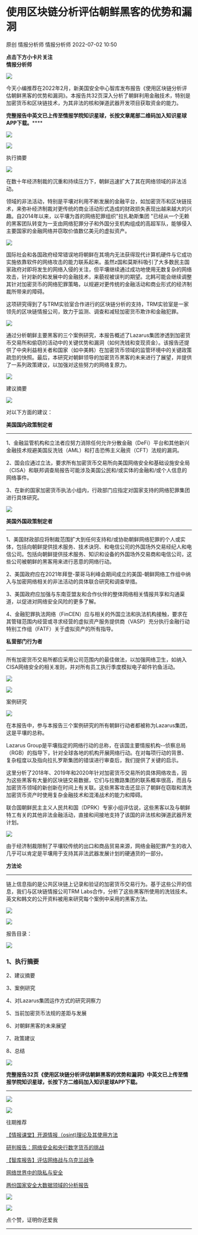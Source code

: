 #  使用区块链分析评估朝鲜黑客的优势和漏洞   
原创 情报分析师  情报分析师   2022-07-02 10:50  
  
**点击下方小卡片关注**  
**情报分析师**  
  
![](https://mmbiz.qpic.cn/mmbiz_png/QuYHyqum16C38dxacArBoprbEpPyYhAywPWL5hOjicAyNf49L6RgDTD88dl2uDNEEtFUbEexw5z7oLObo5vRNibg/640?wx_fmt=png "")  
  
  
今天小编推荐在2022年2月，新美国安全中心智库发布报告《使用区块链分析评估朝鲜黑客的优势和漏洞》。本报告共32页深入分析了朝鲜利用金融技术，特别是加密货币和区块链技术，为其非法的核和弹道武器开发项目获取资金的能力。  
  
  
**完整报告中英文已上传至情报学院知识星球，长按文章尾部二维码加入知识星球APP下载。******  
  
  
![](https://mmbiz.qpic.cn/mmbiz_png/Mkvak7WiccmVVztYSM8OXAicdzhbxMHZ0xQg8cXXiadCzSnjdwKdlBGKmG4pD7uzZEY5wWicueEXTfZsiajGoC2lKmA/640?wx_fmt=png "")  
  
  
  
  
![](https://mmbiz.qpic.cn/mmbiz_png/ZN1xiarzMc8oCQowagb1nlL3nRfaHW67eickDGd25WCMxw3oNKouamvCg1Hg1J88CX0g7WO1qcoiaQWwnhXibibqcKQ/640?wx_fmt=png "")  
  
  
执行摘要  
  
  
![](https://mmbiz.qpic.cn/mmbiz_png/t8HEWljw1E7dMrqROMVthRC4Xic9NUPnS7d3Uh4X7T8aiaLpcsHyT6gTYBQdibgSAJn92ibia0oSmvTu60bg5roBt6w/640?wx_fmt=png "")  
  
  
  
在数十年经济制裁的沉重和持续压力下，朝鲜迅速扩大了其在网络领域的非法活动。  
  
  
领域的非法活动，特别是平壤对利用不断发展的金融平台，如加密货币和区块链技术，来弥补经济制裁对更传统的商业活动形式造成的财政损失表现出越来越大的兴趣。自2014年以来，以平壤为首的网络犯罪组织"拉扎勒斯集团 "已经从一个无赖的黑客团队转变为一支由网络犯罪分子和外国分支机构组成的高超军队，能够侵入主要国家的金融网络并窃取价值数亿美元的虚拟资产。  
  
![](https://mmbiz.qpic.cn/mmbiz_png/Mkvak7WiccmVVztYSM8OXAicdzhbxMHZ0xb3THFrMKvFNCB2poTb6Zg8DMz9giboAHpz2sVtz3IPjQnQiavgLH4slg/640?wx_fmt=png "")  
  
  
国际社会和各国政府经常错误地将朝鲜在其境内无法获得现代计算机硬件与它成功实施依靠软件的网络攻击的能力联系起来。虽然z国和莫斯科吸引了大多数民主国家政府对即将发生的网络入侵的关注，但平壤继续通过成功地使用无数复杂的网络攻击，针对新的和发展中的金融技术，来藐视被误判的期望。北韩可能会继续调整其针对加密货币的网络犯罪策略，以规避对更传统的金融活动和商业形式的经济制裁所带来的障碍。  
  
  
这项研究得到了与TRM实验室合作进行的区块链分析的支持，TRM实验室是一家领先的区块链情报公司，致力于监测、调查和减轻加密货币欺诈和金融犯罪。  
  
![](https://mmbiz.qpic.cn/mmbiz_png/Mkvak7WiccmVVztYSM8OXAicdzhbxMHZ0xVU9YVdAboVnzXPQxhicfEicpibBmye1YV2uJDWbo6UIf9Pp2MicmdYiaKPw/640?wx_fmt=png "")  
  
  
通过分析朝鲜主要黑客的三个案例研究，本报告概述了Lazarus集团渗透到加密货币交易所和偷窃的活动中的关键优势和漏洞（如何洗钱和变现资金）。该报告还提供了中央利益相关者和国家（如中美韩）在加密货币领域的监管环境中的关键政策疏忽的快照。最后，本研究对朝鲜领导的加密货币黑客的未来进行了展望，并提供了一系列政策建议，以加强对这些努力的网络复原力。  
  
  
  
![](https://mmbiz.qpic.cn/mmbiz_png/ZN1xiarzMc8oCQowagb1nlL3nRfaHW67eickDGd25WCMxw3oNKouamvCg1Hg1J88CX0g7WO1qcoiaQWwnhXibibqcKQ/640?wx_fmt=png "")  
  
  
建议摘要  
  
  
![](https://mmbiz.qpic.cn/mmbiz_png/t8HEWljw1E7dMrqROMVthRC4Xic9NUPnS7d3Uh4X7T8aiaLpcsHyT6gTYBQdibgSAJn92ibia0oSmvTu60bg5roBt6w/640?wx_fmt=png "")  
  
  
  
对以下方面的建议：  
  
  
**美国国内政策制定者**  
  
****  
1、金融监管机构和立法者应努力消除任何允许分散金融（DeFi）平台和其他新兴金融技术规避美国反洗钱（AML）和打击恐怖主义融资（CFT）法规的漏洞。  
  
  
2、国会应通过立法，要求所有加密货币交易所向美国网络安全和基础设施安全局（CISA）和联邦调查局报告可能涉及美国公民和/或实体的金融和/或个人信息的网络事件。  
  
  
3、在新的国家加密货币执法小组内，行政部门应指定对国家支持的网络犯罪集团进行具体研究。  
  
![](https://mmbiz.qpic.cn/mmbiz_png/Mkvak7WiccmVVztYSM8OXAicdzhbxMHZ0xiaPLGkCMDiblLibib12IhcbdwNhdXhGkYqGEEcW9NVuVxL9S6gymtpCCibg/640?wx_fmt=png "")  
  
  
**美国外国政策制定者**  
  
****  
1、美国财政部应将制裁范围扩大到任何支持和/或协助朝鲜网络犯罪的个人或实体，包括向朝鲜提供技术服务、技术诀窍、和电信公司的外国场外交易经纪人和电信公司。包括向朝鲜提供技术服务、知识和设备的外国场外交易商和电信公司，这些公司被朝鲜的黑客用来进行恶意的网络行动。  
  
  
2、美国政府应在2021年拜登-蒙哥马利峰会期间成立的美国-朝鲜网络工作组中纳入与加密网络相关的非法活动的具体联合研究和调查举措。  
  
  
3、美国政府应加强与东南亚盟友和合作伙伴的整体网络相关情报共享和沟通渠道，以促进对网络安全风险的更多了解。  
  
  
4、金融犯罪执法网络（FinCEN）应与相关的外国立法和执法机构接触，要求在其管辖范围内经营或寻求经营的虚拟资产服务提供商（VASP）充分执行金融行动特别工作组（FATF）关于虚拟资产的所有指导。  
  
  
**私营部门行为者**  
  
****  
所有加密货币交易所都应采用公司范围内的最佳做法，以加强网络卫生，如纳入CISA网络安全的相关准则，并对所有员工执行季度模拟电子邮件钓鱼活动。  
  
![](https://mmbiz.qpic.cn/mmbiz_png/Mkvak7WiccmVVztYSM8OXAicdzhbxMHZ0xfiaxuia3ibLjTg1ibCAxeh9ADPvJicf4pKI71u9nHJqicE7zDbuTEJlmR5Rw/640?wx_fmt=png "")  
  
  
![](https://mmbiz.qpic.cn/mmbiz_png/ZN1xiarzMc8oCQowagb1nlL3nRfaHW67eickDGd25WCMxw3oNKouamvCg1Hg1J88CX0g7WO1qcoiaQWwnhXibibqcKQ/640?wx_fmt=png "")  
  
  
案例研究  
  
  
![](https://mmbiz.qpic.cn/mmbiz_png/t8HEWljw1E7dMrqROMVthRC4Xic9NUPnS7d3Uh4X7T8aiaLpcsHyT6gTYBQdibgSAJn92ibia0oSmvTu60bg5roBt6w/640?wx_fmt=png "")  
  
  
  
在本报告中，参与本报告三个案例研究的所有朝鲜行动者都被称为Lazarus集团，这是平壤的总称。  
  
  
Lazarus Group是平壤指定的网络行动的总称，在该国主要情报机构--侦察总局（RGB）的指导下，针对全球各地的机构开展网络行动。在对每项行动的背景、复杂程度以及指向拉扎罗斯集团的错误进行审查后，我们提供了关键的启示。  
  
  
这里分析了2018年、2019年和2020年针对加密货币交易所的具体网络攻击，因为这些黑客有大量的区块链交易数据，它们与拉撒路集团的联系概率很高，而且与加密货币领域的新创新在时间上有关联。这些黑客攻击还显示了朝鲜在窃取和清洗加密货币资产时使用复杂金融技术和混淆战术的能力和障碍。  
  
  
联合国朝鲜民主主义人民共和国（DPRK）专家小组评估说，这些黑客以及与朝鲜特工有关的其他非法金融活动，直接和间接地支持了该国的非法核和弹道武器开发计划。  
  
![](https://mmbiz.qpic.cn/mmbiz_png/Mkvak7WiccmVVztYSM8OXAicdzhbxMHZ0xAgC6oJ4rhcnibBfKlQhJxj6qs8SiaRXxYJ3A8wdQHLa8KicVWsS53n8eg/640?wx_fmt=png "")  
  
由于经济制裁限制了平壤较传统的出口和商品贸易来源，网络金融犯罪产生的收入几乎可以肯定是平壤用于支持其非法武器发展计划的硬通货的一部分。  
  
  
**方法论**  
  
****  
链上信息指的是公共区块链上记录和验证的加密货币交易行为。基于这些公开的信息，我们与区块链情报公司TRM Labs合作，分析了这些黑客所使用的洗钱技术。英文和韩文的公开资料被用来研究每个案例中采用的黑客方法。  
  
![](https://mmbiz.qpic.cn/mmbiz_png/Mkvak7WiccmVVztYSM8OXAicdzhbxMHZ0xePn613leYpDYiajdLDHFspgsUFqkXVQLE8cBPvUaDoux9U53F8Woc6Q/640?wx_fmt=png "")  
  
  
![](https://mmbiz.qpic.cn/mmbiz_png/ZN1xiarzMc8oCQowagb1nlL3nRfaHW67eickDGd25WCMxw3oNKouamvCg1Hg1J88CX0g7WO1qcoiaQWwnhXibibqcKQ/640?wx_fmt=png "")  
  
  
报告目录：  
  
  
![](https://mmbiz.qpic.cn/mmbiz_png/t8HEWljw1E7dMrqROMVthRC4Xic9NUPnS7d3Uh4X7T8aiaLpcsHyT6gTYBQdibgSAJn92ibia0oSmvTu60bg5roBt6w/640?wx_fmt=png "")  
  
  
  
### 1、执行摘要  
  
2、建议摘要  
  
3、案例研究  
  
4、对Lazarus集团运作方式的研究洞察力  
  
5、当前加密货币法规的差距与发展  
  
6、对朝鲜黑客的未来展望  
  
7、政策建议  
  
8、总结  
  
  
![](https://mmbiz.qpic.cn/mmbiz_png/QuYHyqum16C38dxacArBoprbEpPyYhAywPWL5hOjicAyNf49L6RgDTD88dl2uDNEEtFUbEexw5z7oLObo5vRNibg/640?wx_fmt=png "")  
  
  
**完整报告32页《使用区块链分析评估朝鲜黑客的优势和漏洞》中英文已上传至情报学院知识星球，长按下方二维码加入知识星球APP下载。**  
  
****  
![](https://mmbiz.qpic.cn/mmbiz_gif/dTxkmqQ6SznicxdpxUKbBLoJzSlpvNfyfeGn8PIB1Wx5kSbhECECnibDwEYfQrkyyjQibSo1zMUX5sJo4KzcibF9GQ/640?wx_fmt=gif "")  
  
  
![](https://mmbiz.qpic.cn/mmbiz_png/Mkvak7WiccmX8nY4ibbzYlsP9SW2FrJeTJL9PPdDn3gcUpRWDd6TAiaV5rwC3X2eakhbQRhj8n2ntsxBVCOX39fOg/640?wx_fmt=png "")  
  
往期推荐  
  
[【情报课堂】开源情报（osint)理论及其使用方法](https://mp.weixin.qq.com/s?__biz=MzA3Mjc1MTkwOA==&mid=2650507572&idx=2&sn=1d2ab43b15f45aa96202aaaf7c6ddda1&chksm=8716a77fb0612e6940f66b722c43d02c30352e5282b5e1cd984c169e1028fcd9ed486dcea37f&scene=21#wechat_redirect)  
  
  
[研判报告：网络安全和央行数字货币的挑战](https://mp.weixin.qq.com/s?__biz=MzA3Mjc1MTkwOA==&mid=2650506839&idx=1&sn=1c5876e03482a20f02d1eb3269683a01&chksm=8716a81cb061210a609c3d57901de122c90bd34638a958c82025915d203332a6f10293fd0f09&scene=21#wechat_redirect)  
  
  
[【智库报告】评估网络战与乌克兰战争](https://mp.weixin.qq.com/s?__biz=MzA3Mjc1MTkwOA==&mid=2650506735&idx=1&sn=f2834ddfe0400090e4408eee7b2aba6f&chksm=8716aba4b06122b282079c6f66dd76dc09c141cc9a5c5064270ef4932916958428a7abc50b3e&scene=21#wechat_redirect)  
  
  
[网络世界中的隐私与安全](https://mp.weixin.qq.com/s?__biz=MzA3Mjc1MTkwOA==&mid=2650505459&idx=2&sn=8a17793c405c47cccbbe0ef02dd22a5f&chksm=8716aeb8b06127ae7b25865b6b0474bcf9e967c8a0c72704899bfef0a4bd65d38d1afffc88c5&scene=21#wechat_redirect)  
  
  
[两份国家安全大数据领域的分析报告](https://mp.weixin.qq.com/s?__biz=MzA3Mjc1MTkwOA==&mid=2650499804&idx=1&sn=9fa5234c75fa13019a888ffce1af7f83&chksm=87164497b061cd81974a690b5b317d934f1f65f0c28d316c19b672a5c752e99419fe7c5c42e8&scene=21#wechat_redirect)  
  
  
![](https://mmbiz.qpic.cn/mmbiz_png/Mkvak7WiccmVsplvSnTMa8uWPiaMjhXp5Cb6rnWh5nfLgGEiazOZ3AsMNrw57lWgqicibuDphZgN7SKMGCSJMPeT8FA/640?wx_fmt=png "")  
  
  
![](https://mmbiz.qpic.cn/mmbiz_png/US10Gcd0tQEBNhn1uHVbVL9604SySChC9EmaUBo3B4DYBUzicMhrfmyMoZiaACDZbbTCzBu0hfy0ibwX4PaRiaAIpg/640?wx_fmt=png "")  
  
点个赞，证明你还爱我  
  
****